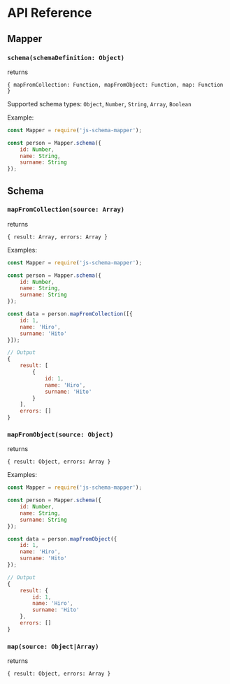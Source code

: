 # API Reference

## Mapper

### `schema(schemaDefinition: Object)`

returns

`{ mapFromCollection: Function, mapFromObject: Function, map: Function }`

Supported schema types: `Object`, `Number`, `String`, `Array`, `Boolean`

Example:
```javascript
const Mapper = require('js-schema-mapper');

const person = Mapper.schema({
    id: Number,
    name: String,
    surname: String
});
```

## Schema

### `mapFromCollection(source: Array)`

returns

`{ result: Array, errors: Array }`

Examples:
```javascript
const Mapper = require('js-schema-mapper');

const person = Mapper.schema({
    id: Number,
    name: String,
    surname: String
});

const data = person.mapFromCollection([{
    id: 1,
    name: 'Hiro',
    surname: 'Hito'
}]);
```

```javascript
// Output
{
    result: [
        {
            id: 1,
            name: 'Hiro',
            surname: 'Hito'
        }
    ],
    errors: []
}
```

### `mapFromObject(source: Object)`

returns

`{ result: Object, errors: Array }`

Examples:
```javascript
const Mapper = require('js-schema-mapper');

const person = Mapper.schema({
    id: Number,
    name: String,
    surname: String
});

const data = person.mapFromObject({
    id: 1,
    name: 'Hiro',
    surname: 'Hito'
});
```

```javascript
// Output
{
    result: {
        id: 1,
        name: 'Hiro',
        surname: 'Hito'
    },
    errors: []
}
```

### `map(source: Object|Array)`

returns

`{ result: Object, errors: Array }`
